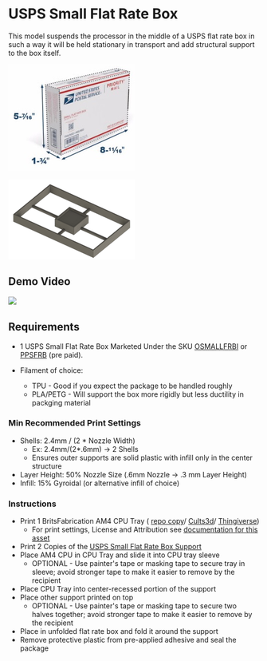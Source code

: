 # USPS Small Flat Rate Box

This model suspends the processor in the middle of a USPS flat rate box in such a way it will be held stationary in
transport and add structural support to the box itself.

![](img/OSMALLFRBI.jpg)

![](img/AM4_USPS_FLAT_RATE_SMALL_BOX_OSMALLFRBI.PNG)

## Demo Video

[<img src="https://i.ytimg.com/vi/8FTx2BTdOqY/maxresdefault.jpg" width="50%">](https://www.youtube.com/watch?v=8FTx2BTdOqY "Now in Android: 55")

## Requirements

- 1 USPS Small Flat Rate Box Marketed Under the SKU
[OSMALLFRBI](https://store.usps.com/store/product/shipping-supplies/priority-mail-small-flat-rate-box-P_SMALL_FRB) or
[PPSFRB](https://store.usps.com/store/product/shipping-supplies/priority-mail-forever-prepaid-small-box-P_PPSFRB) (pre
paid).

- Filament of choice:
  - TPU - Good if you expect the package to be handled roughly
  - PLA/PETG - Will support the box more rigidly but less ductility in packging material

### Min Recommended Print Settings

- Shells: 2.4mm / (2 * Nozzle Width)
  - Ex: 2.4mm/(2*.6mm) -> 2 Shells
  - Ensures outer supports are solid plastic with infill only in the center structure
- Layer Height: 50% Nozzle Size (.6mm Nozzle -> .3 mm Layer Height)
- Infill: 15% Gyroidal (or alternative infill of choice)

### Instructions

- Print 1 BritsFabrication AM4 CPU Tray (
[repo copy](../../Common/BritsFabrication-am4-amd-cpu-tray-box/am4_cpu_box.stl)/
[Cults3d](https://cults3d.com/en/3d-model/home/am4-amd-cpu-tray-box)/
[Thingiverse](https://www.thingiverse.com/thing:3788117))
  - For print settings, License and Attribution see [documentation for this asset](../../Common/BritsFabrication-am4-amd-cpu-tray-box/README.md)
- Print 2 Copies of the [USPS Small Flat Rate Box Support](AM4_USPS_FLAT_RATE_SMALL_BOX_OSMALLFRBI.stl)
- Place AM4 CPU in CPU Tray and slide it into CPU tray sleeve
  - OPTIONAL - Use painter's tape or masking tape to secure tray in sleeve; avoid stronger tape to make it easier to remove by the recipient
- Place CPU Tray into center-recessed portion of the support
- Place other support printed on top
  - OPTIONAL - Use painter's tape or masking tape to secure two halves together; avoid stronger tape to make it easier to remove by the recipient
- Place in unfolded flat rate box and fold it around the support
- Remove protective plastic from pre-applied adhesive and seal the package
